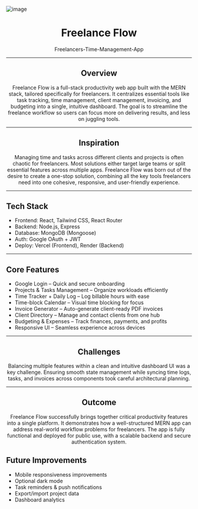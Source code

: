 ![image](https://github.com/user-attachments/assets/052b16bb-45eb-4912-93c7-9ea03a722eac)

<h1 align="center">Freelance Flow</h1>
<p align="center">Freelancers-Time-Management-App</p>

---

<h2 align="center">Overview</h2>
<p align="center">Freelance Flow is a full-stack productivity web app built with the MERN stack, tailored specifically for freelancers. It centralizes essential tools like task tracking, time management, client management, invoicing, and budgeting into a single, intuitive dashboard. The goal is to streamline the freelance workflow so users can focus more on delivering results, and less on juggling tools.</p>

---

<h2 align="center">Inspiration</h2>
<p align="center">Managing time and tasks across different clients and projects is often chaotic for freelancers. Most solutions either target large teams or split essential features across multiple apps. Freelance Flow was born out of the desire to create a one-stop solution, combining all the key tools freelancers need into one cohesive, responsive, and user-friendly experience.</p>

---

## Tech Stack

- Frontend: React, Tailwind CSS, React Router
- Backend: Node.js, Express
- Database: MongoDB (Mongoose)
- Auth: Google OAuth + JWT
- Deploy: Vercel (Frontend), Render (Backend)

---

## Core Features

- Google Login – Quick and secure onboarding
- Projects & Tasks Management – Organize workloads efficiently
- Time Tracker + Daily Log – Log billable hours with ease
- Time-block Calendar – Visual time blocking for focus
- Invoice Generator – Auto-generate client-ready PDF invoices
- Client Directory – Manage and contact clients from one hub
- Budgeting & Expenses – Track finances, payments, and profits
- Responsive UI – Seamless experience across devices

---

<h2 align="center">Challenges</h2>
<p align="center">Balancing multiple features within a clean and intuitive dashboard UI was a key challenge. Ensuring smooth state management while syncing time logs, tasks, and invoices across components took careful architectural planning.</p>

---

<h2 align="center">Outcome</h2>
<p align="center">Freelance Flow successfully brings together critical productivity features into a single platform. It demonstrates how a well-structured MERN app can address real-world workflow problems for freelancers. The app is fully functional and deployed for public use, with a scalable backend and secure authentication system.</p>

## Future Improvements
- Mobile responsiveness improvements
- Optional dark mode
- Task reminders & push notifications
- Export/import project data
- Dashboard analytics

  
